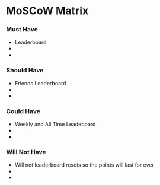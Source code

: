 # MoSCoW Matrix

### Must Have
- Leaderboard
-
-

### Should Have
- Friends Leaderboard
-
-

### Could Have
- Weekly and All Time Leadeboard
-
-

### Will Not Have
- Will not leaderboard resets so the points will last for ever
-
-

